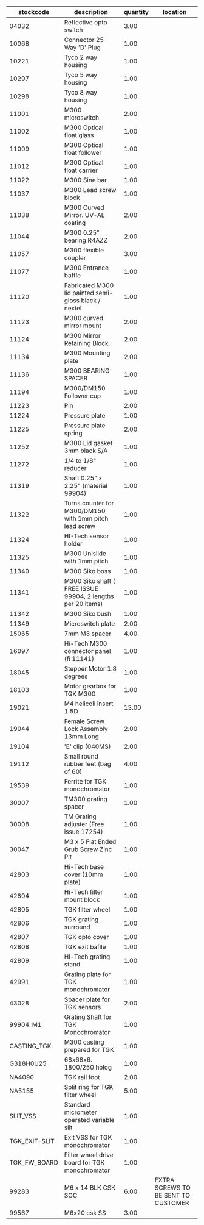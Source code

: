 |stockcode|description|quantity|location|
|---------|-----------|--------|--------|
|04032|Reflective opto switch|3.00||
|10068|Connector 25 Way 'D' Plug|1.00||
|10221|Tyco 2 way housing|1.00||
|10297|Tyco 5 way housing|1.00||
|10298|Tyco 8 way housing|1.00||
|11001|M300 microswitch|2.00||
|11002|M300 Optical float glass|1.00||
|11009|M300 Optical float follower|1.00||
|11012|M300 Optical float carrier|1.00||
|11022|M300 Sine bar|1.00||
|11037|M300 Lead screw block|1.00||
|11038|M300 Curved Mirror.  UV-AL coating|2.00||
|11044|M300 0.25" bearing R4AZZ|2.00||
|11057|M300 flexible coupler|3.00||
|11077|M300 Entrance baffle|1.00||
|11120|Fabricated M300 lid painted semi-gloss black / nextel|1.00||
|11123|M300 curved mirror mount|2.00||
|11124|M300 Mirror Retaining Block|2.00||
|11134|M300 Mounting plate|2.00||
|11136|M300 BEARING SPACER|1.00||
|11194|M300/DM150 Follower cup|1.00||
|11223|Pin|2.00||
|11224|Pressure plate|1.00||
|11225|Pressure plate spring|2.00||
|11252|M300 Lid gasket 3mm black S/A|1.00||
|11272|1/4 to 1/8" reducer|1.00||
|11319|Shaft 0.25" x 2.25" (material 99904)|1.00||
|11322|Turns counter for M300/DM150 with 1mm pitch lead screw|1.00||
|11324|HI-Tech sensor holder|1.00||
|11325|M300 Unislide with 1mm pitch|1.00||
|11340|M300 Siko boss|1.00||
|11341|M300 Siko shaft ( FREE  ISSUE 99904, 2 lengths per 20 items)|1.00||
|11342|M300 Siko bush|1.00||
|11349|Microswitch plate|2.00||
|15065|7mm M3 spacer|4.00||
|16097|Hi-Tech M300 connector panel (fi 11141)|1.00||
|18045|Stepper Motor 1.8 degrees|1.00||
|18103|Motor gearbox for TGK M300|1.00||
|19021|M4 helicoil insert 1.5D|13.00||
|19044|Female Screw Lock Assembly 13mm Long|2.00||
|19104|'E' clip (040MS)|2.00||
|19112|Small round rubber feet (bag of 60)|4.00||
|19539|Ferrite for TGK monochromator|1.00||
|30007|TM300 grating spacer|1.00||
|30008|TM Grating adjuster (Free issue 17254)|1.00||
|30047|M3 x 5 Flat Ended Grub Screw Zinc Plt|1.00||
|42803|Hi-Tech base cover (10mm plate)|1.00||
|42804|Hi-Tech filter mount block|1.00||
|42805|TGK filter wheel|1.00||
|42806|TGK grating surround|1.00||
|42807|TGK opto cover|1.00||
|42808|TGK exit baflle|1.00||
|42809|Hi-Tech grating stand|1.00||
|42991|Grating plate for TGK monochromator|1.00||
|43028|Spacer plate for TGK sensors|2.00||
|99904_M1|Grating Shaft for TGK Monochromator|1.00||
|CASTING_TGK|M300 casting prepared for TGK|1.00||
|G318H0U25|68x68x6. 1800/250 holog|1.00||
|NA4090|TGK rail foot|2.00||
|NA5155|Split ring for TGK filter wheel|5.00||
|SLIT_VSS|Standard micrometer operated variable slit|1.00||
|TGK_EXIT-SLIT|Exit VSS for TGK monochromator|1.00||
|TGK_FW_BOARD|Filter wheel drive board for TGK monochromator|1.00||
|99283|M6 x 14 BLK CSK SOC|6.00|EXTRA SCREWS TO BE SENT TO CUSTOMER|
|99567|M6x20 csk SS|3.00||
